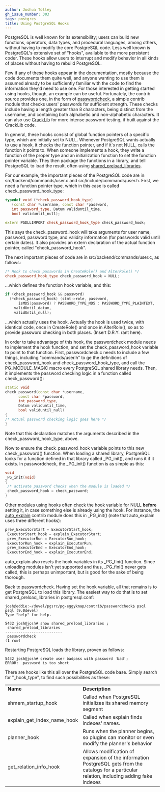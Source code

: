 ```yaml
---
author: Joshua Tolley
gh_issue_number: 303
tags: postgres
title: Using PostgreSQL Hooks
---
```


PostgreSQL is well known for its extensibility; users can build new functions, operators, data types, and procedural languages, among others, without having to modify the core PostgreSQL code. Less well known is PostgreSQL's extensive set of "hooks", available to the more persistent coder. These hooks allow users to interrupt and modify behavior in all kinds of places without having to rebuild PostgreSQL.

Few if any of these hooks appear in the documentation, mostly because the code documents them quite well, and anyone wanting to use them is assumed already to be sufficiently familiar with the code to find the information they'd need to use one. For those interested in getting started using hooks, though, an example can be useful. Fortunately, the contrib source provides one, in the form of [passwordcheck](http://www.postgresql.org/docs/9.0/static/passwordcheck.html), a simple contrib module that checks users' passwords for sufficient strength. These checks include having a length greater than 8 characters, being distinct from the username, and containing both alphabetic and non-alphabetic characters. It can also use [CrackLib](http://sourceforge.net/projects/cracklib/) for more intense password testing, if built against the CrackLib code.

In general, these hooks consist of global function pointers of a specific type, which are initially set to NULL. Whenever PostgreSQL wants actually to use a hook, it checks the function pointer, and if it's not NULL, calls the function it points to. When someone implements a hook, they write a function of the proper type and an initialization function to set the function pointer variable. They then package the functions in a library, and tell PostgreSQL to load the result, often using [shared_preload_libraries](http://www.postgresql.org/docs/9.0/static/runtime-config-resource.html#GUC-SHARED-PRELOAD-LIBRARIES).

For our example, the important pieces of the PostgreSQL code are in src/backend/commands/user.c and src/include/commands/user.h. First, we need a function pointer type, which in this case is called check_password_hook_type:

```cpp
typedef void (*check_password_hook_type)
   (const char *username, const char *password,
   int password_type, Datum validuntil_time,
   bool validuntil_null);

extern PGDLLIMPORT check_password_hook_type check_password_hook;
```

This says the check_password_hook will take arguments for user name, password, password type, and validity information (for passwords valid until certain dates). It also provides an extern declaration of the actual function pointer, called "check_password_hook".

The next important pieces of code are in src/backend/commands/user.c, as follows:

```cpp
/* Hook to check passwords in CreateRole() and AlterRole() */
check_password_hook_type check_password_hook = NULL;
```

...which defines the function hook variable, and this:

```cpp
if (check_password_hook && password)
  (*check_password_hook) (stmt->role, password,
      isMD5(password) ? PASSWORD_TYPE_MD5 : PASSWORD_TYPE_PLAINTEXT,
    validUntil_datum,
    validUntil_null);
```

...which actually uses the hook. Actually the hook is used twice, with identical code, once in CreateRole() and once in AlterRole(), so as to provide password checking in both places. (Insert D.R.Y. rant here).

In order to take advantage of this hook, the passwordcheck module needs to implement the hook function, and set the check_password_hook variable to point to that function. First, passwordcheck.c needs to include a few things, including "commands/user.h" to ge the definitions of check_password_hook and check_password_hook_type, and call the PG_MODULE_MAGIC macro every PostgreSQL shared library needs. Then, it implements the password checking logic in a function called check_password():

```cpp
static void
check_password(const char *username,
      const char *password,
      int password_type,
      Datum validuntil_time,
      bool validuntil_null)
{
/* Actual password checking logic goes here */
}
```

Note that this declaration matches the arguments described in the check_password_hook_type, above.

Now to ensure the check_password_hook variable points to this new check_password() function. When loading a shared library, PostgreSQL looks for a function defined in that library called _PG_init(), and runs it if it exists. In passwordcheck, the _PG_init() function is as simple as this:

```cpp
void
_PG_init(void)
{
 /* activate password checks when the module is loaded */
 check_password_hook = check_password;
}
```

Other modules using hooks often check the hook variable for NULL **before** setting it, in case something else is already using the hook. For instance, the [auto_explain](http://www.postgresql.org/docs/9.0/static/auto-explain.html) contrib module does this in _PG_init() (note that auto_explain uses three different hooks):

```cpp
prev_ExecutorStart = ExecutorStart_hook;
 ExecutorStart_hook = explain_ExecutorStart;
 prev_ExecutorRun = ExecutorRun_hook;
 ExecutorRun_hook = explain_ExecutorRun;
 prev_ExecutorEnd = ExecutorEnd_hook;
 ExecutorEnd_hook = explain_ExecutorEnd;
```

auto_explain also resets the hook variables in its _PG_fini() function. Since unloading modules isn't yet supported and thus, _PG_fini() never gets called, this is perhaps unimportant, but is good for the sake of being thorough.

Back to passwordcheck. Having set the hook variable, all that remains is to get PostgreSQL to load this library. The easiest way to do that is to set shared_preload_libraries in postgresql.conf:

```nohighlight
josh@eddie:~/devel/pgsrc/pg-eggyknap/contrib/passwordcheck$ psql
psql (9.0devel)
Type "help" for help.

5432 josh@josh# show shared_preload_libraries ;
 shared_preload_libraries
--------------------------
 passwordcheck
(1 row)
```

Restarting PostgreSQL loads the library, proven as follows:

```nohighlight
5432 josh@josh# create user badpass with password 'bad';
ERROR:  password is too short
```

There are hooks like this all over the PostgreSQL code base. Simply search for "_hook_type", to find such possibilities as these:

<table><tbody><tr><td><b>Name</b></td><td><b>Description</b></td></tr>
<tr><td>shmem_startup_hook</td><td>Called when PostgreSQL initializes its shared memory segment</td></tr>
<tr><td>explain_get_index_name_hook</td><td>Called when explain finds indexes' names.</td></tr>
<tr><td>planner_hook</td><td>Runs when the planner begins, so plugins can monitor or even modify the planner's behavior</td></tr>
<tr><td>get_relation_info_hook</td><td>Allows modification of expansion of the information PostgreSQL gets from the catalogs for a particular relation, including adding fake indexes</td></tr>
</tbody></table>
